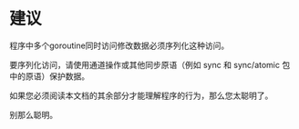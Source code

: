 # 建议

程序中多个goroutine同时访问修改数据必须序列化这种访问。

要序列化访问，请使用通道操作或其他同步原语（例如 sync 和 sync/atomic 包中的原语）保护数据。

如果您必须阅读本文档的其余部分才能理解程序的行为，那么您太聪明了。

别那么聪明。

